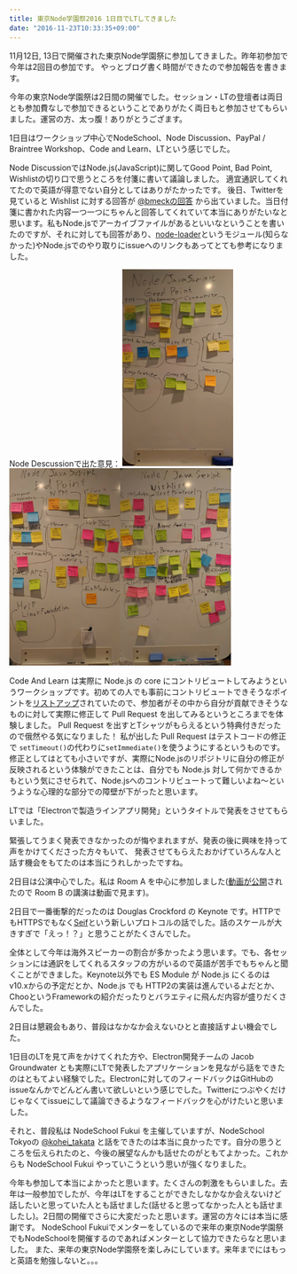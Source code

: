 ```yaml
---
title: 東京Node学園祭2016 1日目でLTしてきました
date: "2016-11-23T10:33:35+09:00"
---
```


11月12日, 13日で開催された東京Node学園祭に参加してきました。昨年初参加で今年は2回目の参加です。
やっとブログ書く時間ができたので参加報告を書きます。

今年の東京Node学園祭は2日間の開催でした。セッション・LTの登壇者は両日とも参加費なしで参加できるということでありがたく両日もと参加させてもらいました。運営の方、太っ腹！ありがとうござます。

1日目はワークショップ中心でNodeSchool、Node Discussion、PayPal / Braintree Workshop、Code and Learn、LTという感じでした。

Node DiscussionではNode.js(JavaScript)に関してGood Point, Bad Point, Wishlistの切り口で思うところを付箋に書いて議論しました。
適宜通訳してくれてたので英語が得意でない自分としてはありがたかったです。
後日、Twitterを見ていると Wishlist に対する回答が [@bmeckの回答](https://gist.github.com/bmeck/acfa3f54e779d718f49f9ad2ec15aff7) から出ていました。当日付箋に書かれた内容一つ一つにちゃんと回答してくれていて本当にありがたいなと思います。私もNode.jsでアーカイブファイルがあるといいなということを書いたのですが、それに対しても回答があり、[node-loader](https://github.com/bmeck/noda-loader)というモジュール(知らなかった)やNode.jsでのやり取りにissueへのリンクもあってとても参考になりました。

Node Descussionで出た意見：
<img src="./node_discussion_good_point.jpeg" width="200px"/><img src="./node_discussion_bad_point.jpeg" width="200px"/><img src="./node_discussion_wishlist.jpeg" width="200px"/>

Code And Learn は実際に Node.js の core にコントリビュートしてみようというワークショップです。初めての人でも事前にコントリビュートできそうなポイントを[リストアップ](https://github.com/nodejs/code-and-learn/issues/58)されていたので、参加者がその中から自分が貢献できそうなものに対して実際に修正して Pull Request を出してみるというところまでを体験しました。
Pull Request を出すとTシャツがもらえるという特典付きだったので俄然やる気になりました！
私が出した Pull Request はテストコードの修正で `setTimeout()`の代わりに`setImmediate()`を使うようにするというものです。修正としてはとても小さいですが、実際にNode.jsのリポジトリに自分の修正が反映されるという体験ができたことは、自分でも Node.js 対して何かできるかもという気にさせられて、Node.jsへのコントリビュートって難しいよね〜というような心理的な部分での障壁が下がったと思います。

LTでは「Electronで製造ラインアプリ開発」というタイトルで発表をさせてもらいました。

<script async class="speakerdeck-embed" data-id="c647225fb92249aaa6ab111e059eb7af" data-ratio="1.33159947984395" src="//speakerdeck.com/assets/embed.js"></script>

緊張してうまく発表できなかったのが悔やまれますが、発表の後に興味を持って声をかけてくださった方々もいて、
発表させてもらえたおかげていろんな人と話す機会をもてたのは本当にうれしかったですね。

2日目は公演中心でした。私は Room A を中心に参加しました([動画が公開](https://nodejs.connpass.com/event/42182/presentation/)されたので Room B の講演は動画で見ます)。

2日目で一番衝撃的だったのは Douglas Crockford の Keynote です。HTTPでもHTTPSでもなく[Seif](http://www.theserverside.com/news/4500279472/Seif-project-makes-Web-security-a-priority)という新しいプロトコルの話でした。話のスケールが大きすぎで「えっ！？」と思うことがたくさんでした。

全体として今年は海外スピーカーの割合が多かったよう思います。でも、各セッションには通訳をしてくれるスタッフの方がいるので英語が苦手でもちゃんと聞くことができました。Keynote以外でも ES Module が Node.js にくるのはv10.xからの予定だとか、Node.js でも HTTP2の実装は進んでいるよだとか、ChooというFrameworkの紹介だったりとバラエティに飛んだ内容が盛りだくさんでした。

2日目は懇親会もあり、普段はなかなか会えないひとと直接話すよい機会でした。

1日目のLTを見て声をかけてくれた方や、Electron開発チームの Jacob Groundwater とも実際にLTで発表したアプリケーションを見ながら話をできたのはともてよい経験でした。Electronに対してのフィードバックはGitHubのissueなんかでどんどん書いて欲しいという感じでした。Twitterにつぶやくだけじゃなくてissueにして議論できるようなフィードバックを心がけたいと思いました。

それと、普段私は NodeSchool Fukui を主催していますが、NodeSchool Tokyoの [@kohei_takata](https://twitter.com/kohei_takata) と話をできたのは本当に良かったです。自分の思うところを伝えられたのと、今後の展望なんかも話せたのがともてよかった。これからも NodeSchool Fukui やっていこうという思いが強くなりました。

今年も参加して本当によかったと思います。たくさんの刺激をもらいました。去年は一般参加でしたが、今年はLTをすることができたしなかなか会えないけど話したいと思っていた人とも話せました(話せると思ってなかった人とも話せましたし)。2日間の開催でさらに大変だったと思います。運営の方々には本当に感謝です。
NodeSchool Fukuiでメンターをしているので来年の東京Node学園祭でもNodeSchoolを開催するのであればメンターとして協力できたらなと思いました。
また、来年の東京Node学園祭を楽しみにしています。来年までにはもっと英語を勉強しないと。。。